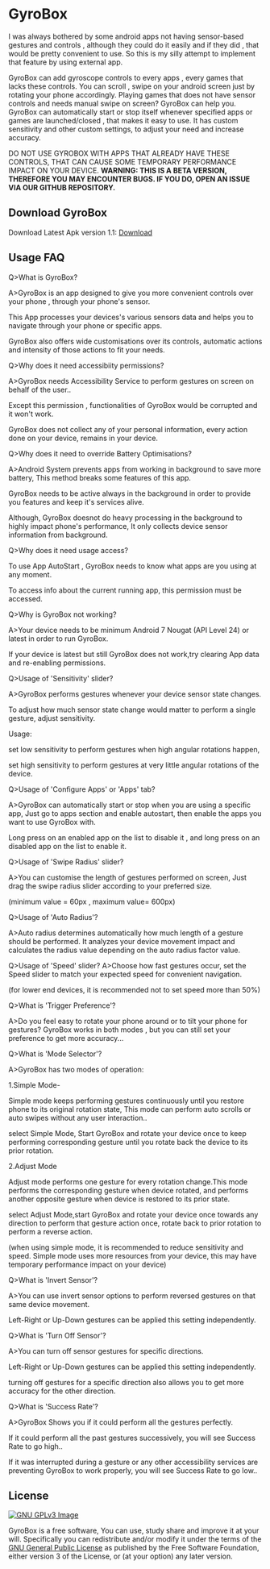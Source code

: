 # GyroBox
I was always bothered by some android apps not having sensor-based gestures and controls , although they could do it easily and if they did , that would be pretty convenient to use. So this is my silly attempt to implement that feature by using external app.

GyroBox can add gyroscope controls to every apps , every games that lacks these controls. You can scroll , swipe on your android screen just by rotating your phone accordingly. Playing games that does not have sensor controls and needs manual swipe on screen? GyroBox can help you. GyroBox can automatically start or stop itself whenever specified apps or games are launched/closed , that makes it easy to use. It has custom sensitivity and other custom settings, to adjust your need and increase accuracy.

DO NOT USE GYROBOX WITH APPS THAT ALREADY HAVE THESE CONTROLS, THAT CAN CAUSE SOME TEMPORARY PERFORMANCE IMPACT ON YOUR DEVICE.
<b>WARNING: THIS IS A BETA VERSION, THEREFORE YOU MAY ENCOUNTER BUGS. IF YOU DO, OPEN AN ISSUE VIA OUR GITHUB REPOSITORY.</b>

## Download GyroBox

Download Latest Apk version 1.1:
[Download](https://download1644.mediafire.com/79rdjekzcs2g/p66win0wyhvhnkf/GyroBox.apk)

## Usage FAQ
Q>What is GyroBox?

A>GyroBox is an app designed to give you more convenient controls over your phone , through your phone's sensor.

This App processes your devices's various sensors data and helps you to navigate through your phone or specific apps.

GyroBox also offers wide customisations over its controls, automatic actions and intensity of those actions to fit your needs.


Q>Why does it need accessibiity permissions?

A>GyroBox needs Accessibility Service to perform gestures on screen on behalf of the user..

Except this permission , functionalities of GyroBox would be corrupted and it won't work.

GyroBox does not collect any of your personal information, every action done on your device, remains in your device.


Q>Why does it need to override Battery Optimisations?

A>Android System prevents apps from working in background to save more battery, This method breaks some features of this app.

GyroBox needs to be active always in the background in order to provide you features and keep it's services alive.

Although, GyroBox doesnot do heavy processing in the background to highly impact phone's performance, It only collects device sensor information from background. 


Q>Why does it need usage access?

To use App AutoStart , GyroBox needs to know what apps are you using at any moment.

To access info about the current running app, this permission must be accessed.


Q>Why is GyroBox not working?

A>Your device needs to be minimum Android 7 Nougat (API Level 24) or latest in order to run GyroBox.

If your device is latest but still GyroBox does not work,try clearing App data and re-enabling permissions.


Q>Usage of 'Sensitivity' slider?

A>GyroBox performs gestures whenever your device sensor state changes.

To adjust how much sensor state change would matter to perform a single gesture, adjust sensitivity.


Usage:

set low sensitivity to perform gestures when high angular rotations happen,

set high sensitivity to perform gestures at very little angular rotations of the device.


Q>Usage of 'Configure Apps' or 'Apps' tab?

A>GyroBox can automatically start or stop when you are using a specific app,
Just go to apps section and enable autostart, then enable the apps you want to use GyroBox with.

Long press on an enabled app on the list to disable it , and long press on an disabled app on the list to enable it.


Q>Usage of 'Swipe Radius' slider?

A>You can customise the length of gestures performed on screen,
Just drag the swipe radius slider according to your preferred size.

(minimum value = 60px , maximum value= 600px)

Q>Usage of 'Auto Radius'?

A>Auto radius determines automatically how much length of a gesture should be performed.
It analyzes your device movement impact and calculates the radius value depending on the auto radius factor value.

Q>Usage of 'Speed' slider?
A>Choose how fast gestures occur, set the Speed slider to match your expected speed for convenient navigation.

(for lower end devices, it is recommended not to set speed more than 50%)

Q>What is 'Trigger Preference'?

A>Do you feel easy to rotate your phone around or to tilt your phone for gestures?
GyroBox works in both modes , but you can still set your preference to get more accuracy...

Q>What is 'Mode Selector'?

A>GyroBox has two modes of operation:

1.Simple Mode-

Simple mode keeps performing gestures continuously until you restore phone to its original rotation state, This mode can perform auto scrolls or auto swipes without any user interaction..

select Simple Mode, Start GyroBox and rotate your device once to keep performing corresponding gesture until you rotate back the device to its prior rotation.

2.Adjust Mode

Adjust mode performs one gesture for every rotation change.This mode performs the corresponding gesture when device rotated, and performs another opposite gesture when device is restored to its prior state.

select Adjust Mode,start GyroBox and rotate your device once towards any direction to perform that gesture action once, rotate back to prior rotation to perform a reverse action.

(when using simple mode, it is recommended to reduce sensitivity and speed. Simple mode uses more resources from your device, this may have temporary performance impact on your device)


Q>What is 'Invert Sensor'?

A>You can use invert sensor options to perform reversed gestures on that same device movement.

Left-Right or Up-Down gestures can be applied this setting independently.


Q>What is 'Turn Off Sensor'?

A>You can turn off sensor gestures for specific directions.

Left-Right or Up-Down gestures can be applied this setting independently.

turning off gestures for a specific direction also allows you to get more accuracy for the other direction. 


Q>What is 'Success Rate'?

A>GyroBox Shows you if it could perform all the gestures perfectly.

If it could perform all the past gestures successively, you will see Success Rate to go high..

If it was interrupted during a gesture or any other accessibility services are preventing GyroBox to work properly, you will see Success Rate to go low..


## License
[![GNU GPLv3 Image](https://www.gnu.org/graphics/gplv3-127x51.png)](https://www.gnu.org/licenses/gpl-3.0.en.html)  

GyroBox is a free software, You can use, study share and improve it at your
will. Specifically you can redistribute and/or modify it under the terms of the
[GNU General Public License](https://www.gnu.org/licenses/gpl.html) as
published by the Free Software Foundation, either version 3 of the License, or
(at your option) any later version. 

